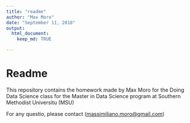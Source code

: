 ```yaml
---
title: "readme"
author: "Max Moro"
date: "September 11, 2018"
output: 
  html_document:
    keep_md: TRUE

---
```


# Readme

This repository contains the homework made by Max Moro for the Doing Data Science class for the  Master in Data Science program at Southern Methodist Universitu (MSU)

For any questio, please contact (massimiliano.moro@gmail.com)
